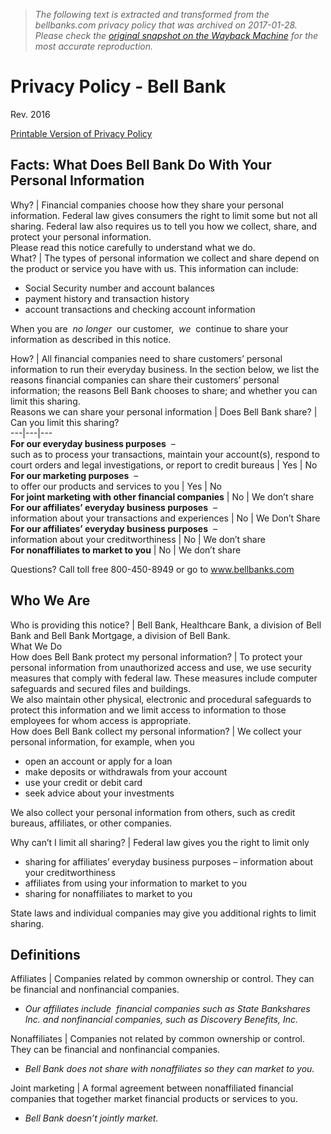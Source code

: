 > *The following text is extracted and transformed from the bellbanks.com privacy policy that was archived on 2017-01-28. Please check the [original snapshot on the Wayback Machine](https://web.archive.org/web/20170128072327id_/https%3A//www.bellbanks.com/Privacy) for the most accurate reproduction.*

# Privacy Policy - Bell Bank

Rev. 2016 

[Printable Version of Privacy Policy](https://web.archive.org/-/media/Files/Disclosures/Privacy-Policy.ashx?la=en)

Facts: What Does Bell Bank Do With Your Personal Information  
---  
Why? | Financial companies choose how they share your personal information. Federal law gives consumers the right to limit some but not all sharing. Federal law also requires us to tell you how we collect, share, and protect your personal information.  
Please read this notice carefully to understand what we do.  
What? | The types of personal information we collect and share depend on the product or service you have with us. This information can include:

  * Social Security number and account balances
  * payment history and transaction history
  * account transactions and checking account information



When you are  _no longer_  our customer,  _we_  continue to share your information as described in this notice.  
  
How? | All financial companies need to share customers’ personal information to run their everyday business. In the section below, we list the reasons financial companies can share their customers’ personal information; the reasons Bell Bank chooses to share; and whether you can limit this sharing.  
Reasons we can share your personal information | Does Bell Bank share? | Can you limit this sharing?  
---|---|---  
**For our everyday business purposes**  –  
such as to process your transactions, maintain your account(s), respond to court orders and legal investigations, or report to credit bureaus | Yes | No  
**For our marketing purposes**  –  
to offer our products and services to you | Yes | No  
**For joint marketing with other financial companies** | No | We don’t share  
**For our affiliates’ everyday business purposes**  –  
information about your transactions and experiences | No | We Don’t Share  
**For our affiliates’ everyday business purposes**  –  
information about your creditworthiness | No | We don’t share  
**For nonaffiliates to market to you** | No | We don’t share  
  
Questions? Call toll free 800-450-8949 or go to www.bellbanks.com

Who We Are  
---  
Who is providing this notice? | Bell Bank, Healthcare Bank, a division of Bell Bank and Bell Bank Mortgage, a division of Bell Bank.  
What We Do  
How does Bell Bank protect my personal information? | To protect your personal information from unauthorized access and use, we use security measures that comply with federal law. These measures include computer safeguards and secured files and buildings.  
We also maintain other physical, electronic and procedural safeguards to protect this information and we limit access to information to those employees for whom access is appropriate.  
How does Bell Bank collect my personal information? | We collect your personal information, for example, when you

  * open an account or apply for a loan
  * make deposits or withdrawals from your account
  * use your credit or debit card
  * seek advice about your investments



We also collect your personal information from others, such as credit bureaus, affiliates, or other companies.  
  
Why can’t I limit all sharing? | Federal law gives you the right to limit only

  * sharing for affiliates’ everyday business purposes – information about your creditworthiness
  * affiliates from using your information to market to you
  * sharing for nonaffiliates to market to you



State laws and individual companies may give you additional rights to limit sharing.  
  
Definitions  
---  
Affiliates | Companies related by common ownership or control. They can be financial and nonfinancial companies.

  * _Our affiliates include  financial companies such as State Bankshares Inc. and nonfinancial companies, such as Discovery Benefits, Inc._

  
Nonaffiliates | Companies not related by common ownership or control. They can be financial and nonfinancial companies.

  * _Bell Bank does not share with nonaffiliates so they can market to you._

  
Joint marketing | A formal agreement between nonaffiliated financial companies that together market financial products or services to you.

  * _Bell Bank doesn’t jointly market._


